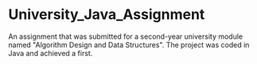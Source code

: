 # University_Java_Assignment
An assignment that was submitted for a second-year university module named "Algorithm Design and Data Structures". The project was coded in Java and achieved a first.

